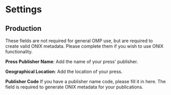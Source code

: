 # Settings
## Production

These fields are not required for general OMP use, but are required to create valid ONIX metadata. Please complete them if you wish to use ONIX functionality.

**Press Publisher Name**: Add the name of your press' publisher.

**Geographical Location**: Add the location of your press.

**Publisher Code** If you have a publisher name code, please fill it in here. The field is required to generate ONIX metadata for your publications.

